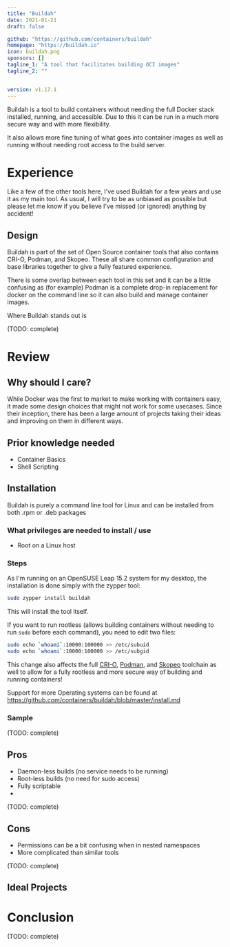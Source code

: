 ```yaml
---
title: "Buildah"
date: 2021-01-21
draft: false

github: "https://github.com/containers/buildah"
homepage: "https://buildah.io"
icon: buildah.png
sponsors: []
tagline_1: "A tool that facilitates building OCI images"
tagline_2: ""


version: v1.17.1
---
```



Buildah is a tool to build containers without needing the full Docker stack installed, running, and accessible. Due to this it can be run in a much more secure way and with more flexibility. 

It also allows more fine tuning of what goes into container images as well as running without needing root access to the build server.


# Experience
Like a few of the other tools here, I've used Buildah for a few years and use it as my main tool. As usual, I will try to be as unbiased as possible but please let me know if you believe I've missed (or ignored) anything by accident!

## Design

Buildah is part of the set of Open Source container tools that also contains CRI-O, Podman, and Skopeo. These all share common configuration and base libraries together to give a fully featured experience. 

There is some overlap between each tool in this set and it can be a little confusing as (for example) Podman is a complete drop-in replacement for docker on the command line so it can also build and manage container images.

Where Buildah stands out is 

(TODO: complete)


# Review

## Why should I care?

While Docker was the first to market to make working with containers easy, it made some design choices that might not work for some usecases. Since their inception, there has been a large amount of projects taking their ideas and improving on them in different ways. 

## Prior knowledge needed

- Container Basics
- Shell Scripting


## Installation

Buildah is purely a command line tool for Linux and can be installed from both .rpm or .deb packages

### What privileges are needed to install / use

- Root on a Linux host

### Steps

As I'm running on an OpenSUSE Leap 15.2 system for my desktop, the installation is done simply with the zypper tool:

```bash 
sudo zypper install buildah
```

This will install the tool itself. 

If you want to run rootless (allows building containers without needing to run `sudo` before each command), you need to edit two files:

```bash
sudo echo `whoami`:10000:100000 >> /etc/subuid
sudo echo `whoami`:10000:100000 >> /etc/subgid
```

This change also affects the full [CRI-O](https://cri-o.io), [Podman](podman.io), and [Skopeo](https://github.com/containers/skopeo) toolchain as well to allow for a fully rootless and more secure way of building and running containers!


Support for more Operating systems can be found at https://github.com/containers/buildah/blob/master/install.md

### Sample

(TODO: complete)

## Pros

- Daemon-less builds (no service needs to be running)
- Root-less builds (no need for sudo access)
- Fully scriptable
- 

(TODO: complete)

## Cons

- Permissions can be a bit confusing when in nested namespaces
- More complicated than similar tools

(TODO: complete)

## Ideal Projects



# Conclusion


(TODO: complete)